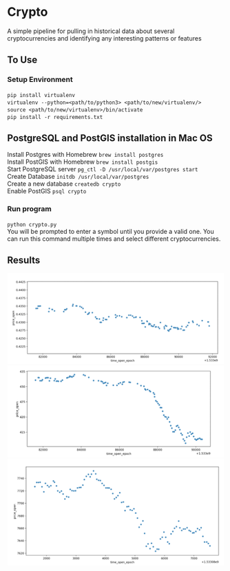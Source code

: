 # Crypto
A simple pipeline for pulling in historical data about several cryptocurrencies and identifying any interesting patterns or features

## To Use  
### Setup Environment  
`pip install virtualenv`  
`virtualenv --python=<path/to/python3> <path/to/new/virtualenv/>`  
`source <path/to/new/virtualenv>/bin/activate`  
`pip install -r requirements.txt`  
  
  
## PostgreSQL and PostGIS installation in Mac OS 
Install Postgres with Homebrew
`brew install postgres`    
Install PostGIS with Homebrew
`brew install postgis`    
Start PostgreSQL server
`pg_ctl -D /usr/local/var/postgres start`    
Create Database
`initdb /usr/local/var/postgres`    
Create a new database
`createdb crypto`    
Enable PostGIS
`psql crypto`    

### Run program  
`python crypto.py`  
You will be prompted to enter a symbol until you provide a valid one. You can run this command multiple times and select different cryptocurrencies. 

## Results  
![XRP](https://github.com/moonman312/crypto/blob/master/graphs/Screen%20Shot%202019-08-01%20at%201.10.54%20PM.png)  
![ETH](https://github.com/moonman312/crypto/blob/master/graphs/Screen%20Shot%202019-08-01%20at%201.10.30%20PM.png)
![BTC](https://github.com/moonman312/crypto/blob/master/graphs/Screen%20Shot%202019-08-01%20at%201.10.10%20PM.png)
